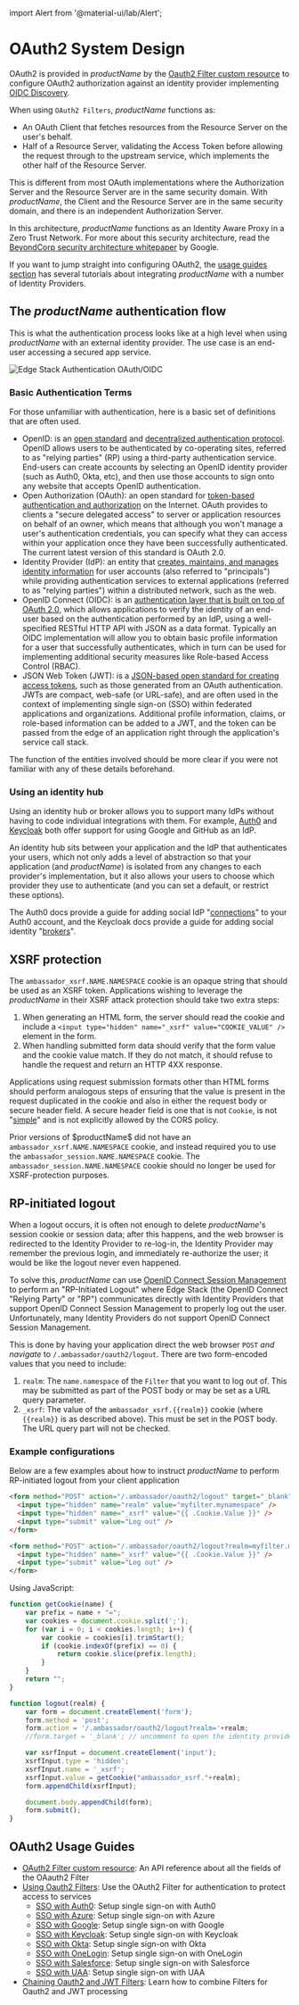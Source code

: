 import Alert from '@material-ui/lab/Alert';

# OAuth2 System Design

OAuth2 is provided in $productName$ by the [Oauth2 Filter custom resource][] to configure OAuth2 authorization against an identity provider implementing [OIDC Discovery][].

When using `OAuth2 Filters`, $productName$ functions as:

- An OAuth Client that fetches resources from the Resource Server on the user's behalf.
- Half of a Resource Server, validating the Access Token before allowing the request through to the upstream service, which implements the other half of the Resource Server.

This is different from most OAuth implementations where the Authorization Server and the Resource Server are in the same security domain.
With $productName$, the Client and the Resource Server are in the same security domain, and there is an independent Authorization Server.

In this architecture, $productName$ functions as an Identity Aware Proxy in a Zero Trust Network. For more about this security architecture,
read the [BeyondCorp security architecture whitepaper][] by Google.

If you want to jump straight into configuring OAuth2, the [usage guides section][] has several tutorials about integrating $productName$ with a number of Identity Providers.

## The $productName$ authentication flow

This is what the authentication process looks like at a high level when using $productName$ with an external identity provider.
The use case is an end-user accessing a secured app service.

![Edge Stack Authentication OAuth/OIDC](../images/ambassador_oidc_flow.jpg)

### Basic Authentication Terms

For those unfamiliar with authentication, here is a basic set of definitions that are often used.

- OpenID: is an [open standard][] and [decentralized authentication protocol][]. OpenID allows users to be authenticated by co-operating sites,
referred to as "relying parties" (RP) using a third-party authentication service. End-users can create accounts by selecting an OpenID
identity provider (such as Auth0, Okta, etc), and then use those accounts to sign onto any website that accepts OpenID authentication.
- Open Authorization (OAuth): an open standard for [token-based authentication and authorization][] on the Internet. OAuth provides to clients
a "secure delegated access" to server or application resources on behalf of an owner, which means that although you won't manage a user's
authentication credentials, you can specify what they can access within your application once they have been successfully authenticated.
The current latest version of this standard is OAuth 2.0.
- Identity Provider (IdP): an entity that [creates, maintains, and manages identity information][] for user accounts (also referred to "principals")
while providing authentication services to external applications (referred to as "relying parties") within a distributed network, such as the web.
- OpenID Connect (OIDC): is an [authentication layer that is built on top of OAuth 2.0][], which allows applications to verify the identity of an
end-user based on the authentication performed by an IdP, using a well-specified RESTful HTTP API with JSON as a data format. Typically an OIDC
implementation will allow you to obtain basic profile information for a user that successfully authenticates, which in turn can be used for implementing
additional security measures like Role-based Access Control (RBAC).
- JSON Web Token (JWT): is a [JSON-based open standard for creating access tokens][], such as those generated from an OAuth authentication. JWTs are compact,
web-safe (or URL-safe), and are often used in the context of implementing single sign-on (SSO) within federated applications and organizations. Additional
profile information, claims, or role-based information can be added to a JWT, and the token can be passed from the edge of an application right through
the application's service call stack.

The function of the entities involved should be more clear if you were not familiar with any of these details beforehand.

### Using an identity hub

Using an identity hub or broker allows you to support many IdPs without having to code individual integrations with them. For example,
[Auth0][] and [Keycloak][] both offer support for using Google and GitHub as an IdP.

An identity hub sits between your application and the IdP that authenticates your users, which not only adds a level of abstraction so that your
application (and $productName$) is isolated from any changes to each provider's implementation, but it also allows your users to choose which
provider they use to authenticate (and you can set a default, or restrict these options).

The Auth0 docs provide a guide for adding social IdP "[connections][]" to your Auth0 account, and the Keycloak docs provide a guide
for adding social identity "[brokers][]".

## XSRF protection

The `ambassador_xsrf.NAME.NAMESPACE` cookie is an opaque string that should be used as an XSRF token.
Applications wishing to leverage the $productName$ in their XSRF attack protection should take two extra steps:

 1. When generating an HTML form, the server should read the cookie and include a `<input type="hidden" name="_xsrf" value="COOKIE_VALUE" />` element in the form.
 2. When handling submitted form data should verify that the form value and the cookie value match.  If they do not match,
it should refuse to handle the request and return an HTTP 4XX response.

Applications using request submission formats other than HTML forms should perform analogous steps of ensuring that the value is
present in the request duplicated in the cookie and also in either the request body or secure header field.  A secure header
field is one that is not `Cookie`, is not "[simple][]" and is not explicitly allowed by the CORS policy.

<Alert severity="info">
Prior versions of $productName$ did not have an <code>ambassador_xsrf.NAME.NAMESPACE</code> cookie, and instead required you to use
the <code>ambassador_session.NAME.NAMESPACE</code> cookie.  The <code>ambassador_session.NAME.NAMESPACE</code> cookie should no longer be used for XSRF-protection purposes.
</Alert>

## RP-initiated logout

When a logout occurs, it is often not enough to delete $productName$'s session
cookie or session data; after this happens, and the web
browser is redirected to the Identity Provider to re-log-in, the
Identity Provider may remember the previous login, and immediately
re-authorize the user; it would be like the logout never even
happened.

To solve this, $productName$ can use [OpenID Connect Session Management][]
to perform an "RP-Initiated Logout" where Edge Stack
(the OpenID Connect "Relying Party" or "RP")
communicates directly with Identity Providers that support OpenID
Connect Session Management to properly log out the user.
Unfortunately, many Identity Providers do not support OpenID Connect
Session Management.

This is done by having your application direct the web browser `POST`
*and navigate* to `/.ambassador/oauth2/logout`.  There are two
form-encoded values that you need to include:

 1. `realm`: The `name.namespace` of the `Filter` that you want to log
    out of.  This may be submitted as part of the POST body or may be set as a URL query parameter.
 2. `_xsrf`: The value of the `ambassador_xsrf.{{realm}}` cookie
    (where `{{realm}}` is as described above).  This must be set in the POST body. The URL query part will not be checked.

### Example configurations

Below are a few examples about how to instruct $productName$ to perform RP-initiated logout from your client application

```html
<form method="POST" action="/.ambassador/oauth2/logout" target="_blank">
  <input type="hidden" name="realm" value="myfilter.mynamespace" />
  <input type="hidden" name="_xsrf" value="{{ .Cookie.Value }}" />
  <input type="submit" value="Log out" />
</form>
```


```html
<form method="POST" action="/.ambassador/oauth2/logout?realm=myfilter.mynamespace" target="_blank">
  <input type="hidden" name="_xsrf" value="{{ .Cookie.Value }}" />
  <input type="submit" value="Log out" />
</form>
```

Using JavaScript:

```js
function getCookie(name) {
    var prefix = name + "=";
    var cookies = document.cookie.split(';');
    for (var i = 0; i < cookies.length; i++) {
        var cookie = cookies[i].trimStart();
        if (cookie.indexOf(prefix) == 0) {
            return cookie.slice(prefix.length);
        }
    }
    return "";
}

function logout(realm) {
    var form = document.createElement('form');
    form.method = 'post';
    form.action = '/.ambassador/oauth2/logout?realm='+realm;
    //form.target = '_blank'; // uncomment to open the identity provider's page in a new tab

    var xsrfInput = document.createElement('input');
    xsrfInput.type = 'hidden';
    xsrfInput.name = '_xsrf';
    xsrfInput.value = getCookie("ambassador_xsrf."+realm);
    form.appendChild(xsrfInput);

    document.body.appendChild(form);
    form.submit();
}
```

## OAuth2 Usage Guides

- [OAuth2 Filter custom resource][]: An API reference about all the fields of the OAauth2 Filter
- [Using Oauth2 Filters][]: Use the OAuth2 Filter for authentication to protect access to services
  - [SSO with Auth0][]: Setup single sign-on with Auth0
  - [SSO with Azure][]: Setup single sign-on with Azure
  - [SSO with Google][]: Setup single sign-on with Google
  - [SSO with Keycloak][]: Setup single sign-on with Keycloak
  - [SSO with Okta][]: Setup single sign-on with Okta
  - [SSO with OneLogin][]: Setup single sign-on with OneLogin
  - [SSO with Salesforce][]: Setup single sign-on with Salesforce
  - [SSO with UAA][]: Setup single sign-on with UAA
- [Chaining Oauth2 and JWT Filters][]: Learn how to combine Filters for Oauth2 and JWT processing

[usage guides section]: #oauth2-usage-guides
[Oauth2 Filter custom resource]: ../../custom-resources/filter-oauth2
[Using Oauth2 Filters]: ../../guides/sso/oauth2-sso
[SSO with Auth0]: ../../guides/sso/auth0
[SSO with Azure]: ../../guides/sso/azure
[SSO with Google]: ../../guides/sso/google
[SSO with Keycloak]: ../../guides/sso/keycloak
[SSO with Okta]: ../../guides/sso/okta
[SSO with OneLogin]: ../../guides/sso/onelogin
[SSO with Salesforce]: ../../guides/sso/salesforce
[SSO with UAA]: ../../guides/sso/uaa
[Chaining Oauth2 and JWT Filters]: ../../guides/auth/oauth2-and-jwt
[open standard]: https://openid.net/
[Auth0]: https://auth0.com/docs/identityproviders
[token-based authentication and authorization]: https://oauth.net/
[JSON-based open standard for creating access tokens]: https://jwt.io/
[connections]: https://auth0.com/docs/identityproviders
[OIDC Discovery]: https://openid.net/specs/openid-connect-discovery-1_0.html
[decentralized authentication protocol]: https://en.wikipedia.org/wiki/OpenID
[authentication layer that is built on top of OAuth 2.0]: https://openid.net/connect/
[BeyondCorp security architecture whitepaper]: https://ai.google/research/pubs/pub43231
[simple]: https://www.w3.org/TR/cors/#simple-header
[OpenID Connect Session Management]: https://openid.net/specs/openid-connect-session-1_0.html
[Keycloak]: https://www.keycloak.org/docs/latest/server_admin/index.html#social-identity-providers
[brokers]: https://www.keycloak.org/docs/latest/server_admin/index.html#social-identity-providers
[creates, maintains, and manages identity information]: https://en.wikipedia.org/wiki/Identity_provider
